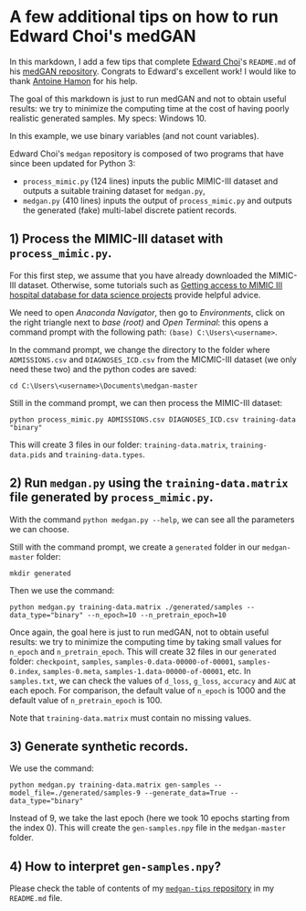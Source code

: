 # A few additional tips on how to run Edward Choi's medGAN

In this markdown, I add a few tips that complete [Edward Choi](https://github.com/mp2893/)'s `README.md` of his [medGAN repository](https://github.com/mp2893/medgan). Congrats to Edward's excellent work! I would like to thank [Antoine Hamon](https://github.com/ZwAnto) for his help.

The goal of this markdown is just to run medGAN and not to obtain useful results: we try to minimize the computing time at the cost of having poorly realistic generated samples. My specs: Windows 10.

In this example, we use binary variables (and not count variables).

Edward Choi's `medgan` repository is composed of two programs that have since been updated for Python 3:
* `process_mimic.py` (124 lines) inputs the public MIMIC-III dataset and outputs a suitable training dataset for `medgan.py`,
* `medgan.py` (410 lines) inputs the output of `process_mimic.py` and outputs the generated (fake) multi-label discrete patient records.

## 1) Process the MIMIC-III dataset with `process_mimic.py`.

For this first step, we assume that you have already downloaded the MIMIC-III dataset. Otherwise, some tutorials such as [Getting access to MIMIC III hospital database for data science projects](https://towardsdatascience.com/getting-access-to-mimic-iii-hospital-database-for-data-science-projects-791813feb735) provide helpful advice.

We need to open _Anaconda Navigator_, then go to _Environments_, click on the right triangle next to _base (root)_ and _Open Terminal_: this opens a command prompt with the following path: `(base) C:\Users\<username>`.

In the command prompt, we change the directory to the folder where `ADMISSIONS.csv` and `DIAGNOSES_ICD.csv` from the MICMIC-III dataset (we only need these two) and the python codes are saved:
```
cd C:\Users\<username>\Documents\medgan-master
```
Still in the command prompt, we can then process the MIMIC-III dataset:
```
python process_mimic.py ADMISSIONS.csv DIAGNOSES_ICD.csv training-data "binary"
```
This will create 3 files in our folder: `training-data.matrix`, `training-data.pids` and `training-data.types`.

## 2) Run `medgan.py` using the `training-data.matrix` file generated by `process_mimic.py`.

With the command `python medgan.py --help`, we can see all the parameters we can choose.

Still with the command prompt, we create a `generated` folder in our `medgan-master` folder:
```
mkdir generated
```
Then we use the command:
```
python medgan.py training-data.matrix ./generated/samples --data_type="binary" --n_epoch=10 --n_pretrain_epoch=10
```
Once again, the goal here is just to run medGAN, not to obtain useful results: we try to minimize the computing time by taking small values for `n_epoch` and `n_pretrain_epoch`.
This will create 32 files in our `generated` folder: `checkpoint`, `samples`, `samples-0.data-00000-of-00001`, `samples-0.index`, `samples-0.meta`, `samples-1.data-00000-of-00001`,  etc. In `samples.txt`, we can check the values of `d_loss`, `g_loss`, `accuracy` and `AUC` at each epoch.
For comparison, the default value of `n_epoch` is 1000 and the default value of `n_pretrain_epoch` is 100.

Note that `training-data.matrix` must contain no missing values.

## 3) Generate synthetic records.

We use the command:
```
python medgan.py training-data.matrix gen-samples --model_file=./generated/samples-9 --generate_data=True --data_type="binary"
 ```
Instead of 9, we take the last epoch (here we took 10 epochs starting from the index 0). This will create the `gen-samples.npy` file in the `medgan-master` folder.

## 4) How to interpret `gen-samples.npy`?

Please check the table of contents of my [`medgan-tips` repository](https://github.com/sylvaincom/medgan-tips) in my `README.md` file.
